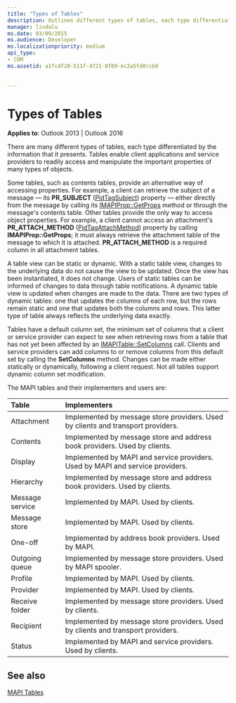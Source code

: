 ```yaml
---
title: "Types of Tables"
description: Outlines different types of tables, each type differentiated by the information that it presents, in Outlook 2013 and Outlook 2016.
manager: lindalu
ms.date: 03/09/2015
ms.audience: Developer
ms.localizationpriority: medium
api_type:
- COM
ms.assetid: a1fc4f20-511f-4721-8f09-ec2a5fd0ccb0
 
 
---
```


# Types of Tables

  
  
**Applies to**: Outlook 2013 | Outlook 2016 
  
There are many different types of tables, each type differentiated by the information that it presents. Tables enable client applications and service providers to readily access and manipulate the important properties of many types of objects. 
  
Some tables, such as contents tables, provide an alternative way of accessing properties. For example, a client can retrieve the subject of a message — its **PR_SUBJECT** ([PidTagSubject](pidtagsubject-canonical-property.md)) property — either directly from the message by calling its [IMAPIProp::GetProps](imapiprop-getprops.md) method or through the message's contents table. Other tables provide the only way to access object properties. For example, a client cannot access an attachment's **PR_ATTACH_METHOD** ([PidTagAttachMethod](pidtagattachmethod-canonical-property.md)) property by calling **IMAPIProp::GetProps**; it must always retrieve the attachment table of the message to which it is attached. **PR_ATTACH_METHOD** is a required column in all attachment tables. 
  
A table view can be static or dynamic. With a static table view, changes to the underlying data do not cause the view to be updated. Once the view has been instantiated, it does not change. Users of static tables can be informed of changes to data through table notifications. A dynamic table view is updated when changes are made to the data. There are two types of dynamic tables: one that updates the columns of each row, but the rows remain static and one that updates both the columns and rows. This latter type of table always reflects the underlying data exactly.
  
Tables have a default column set, the minimum set of columns that a client or service provider can expect to see when retrieving rows from a table that has not yet been affected by an [IMAPITable::SetColumns](imapitable-setcolumns.md) call. Clients and service providers can add columns to or remove columns from this default set by calling the **SetColumns** method. Changes can be made either statically or dynamically, following a client request. Not all tables support dynamic column set modification. 
  
The MAPI tables and their implementers and users are:
  
|**Table**|**Implementers**|
|:-----|:-----|
|Attachment  <br/> |Implemented by message store providers. Used by clients and transport providers. |
|Contents  <br/> |Implemented by message store and address book providers. Used by clients. |
|Display  <br/> |Implemented by MAPI and service providers. Used by MAPI and service providers. |
|Hierarchy  <br/> |Implemented by message store and address book providers. Used by clients. |
|Message service  <br/> |Implemented by MAPI. Used by clients. |
|Message store  <br/> |Implemented by MAPI. Used by clients. |
|One-off  <br/> |Implemented by address book providers. Used by MAPI. |
|Outgoing queue  <br/> |Implemented by message store providers. Used by MAPI spooler. |
|Profile  <br/> |Implemented by MAPI. Used by clients. |
|Provider  <br/> |Implemented by MAPI. Used by clients. |
|Receive folder  <br/> |Implemented by message store providers. Used by clients. |
|Recipient  <br/> |Implemented by message store providers. Used by clients and transport providers. |
|Status  <br/> |Implemented by MAPI and service providers. Used by clients. |
   
## See also



[MAPI Tables](mapi-tables.md)

